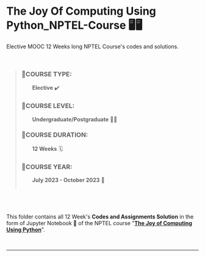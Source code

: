 # The Joy Of Computing Using Python_NPTEL-Course 🖥️🖥️
Elective MOOC 12 Weeks long NPTEL Course's codes and solutions.

<br>

> ### 📓COURSE TYPE:
>
> &emsp;&emsp;<b>Elective</b> ✔️
>
> ### 📓COURSE LEVEL:
>
> &emsp;&emsp;<b>Undergraduate/Postgraduate</b> 🧑‍🎓
>
> ### 📓COURSE DURATION:
>
> &emsp;&emsp;<b>12 Weeks</b> 🗓️
>
> ### 📓COURSE YEAR:
>
> &emsp;&emsp;<b>July 2023 - October 2023</b> 📅 <br><br>

<br><br>

This folder contains all 12 Week's **Codes and Assignments Solution** in the form of Jupyter Notebook 📒 of the NPTEL course "<b><u>The Joy of Computing Using Python</u></b>".

<br>

---
